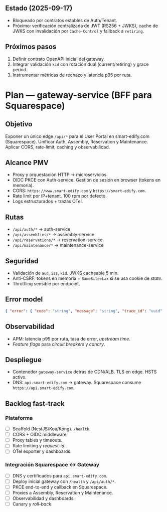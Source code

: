 ## Estado (2025-09-17)
- Bloqueado por contratos estables de Auth/Tenant.
- Próximo: verificación centralizada de JWT (RS256 + JWKS), cache de JWKS con invalidación por `Cache-Control` y fallback a `retiring`.

## Próximos pasos
1. Definir contrato OpenAPI inicial del gateway.
2. Integrar validación `kid` con rotación dual (current/retiring) y grace period.
3. Instrumentar métricas de rechazo y latencia p95 por ruta.
# Plan — gateway-service (BFF para Squarespace)

## Objetivo
Exponer un único edge `/api/*` para el User Portal en smart-edify.com (Squarespace). Unificar Auth, Assembly, Reservation y Maintenance. Aplicar CORS, rate-limit, caching y observabilidad.

## Alcance PMV
- Proxy y orquestación HTTP → microservicios.
- OIDC PKCE con Auth-service. Gestión de sesión en browser (tokens en memoria).
- CORS: `https://www.smart-edify.com` y `https://smart-edify.com`.
- Rate limit por IP+tenant. 100 rpm por defecto.
- Logs estructurados + trazas OTel.

## Rutas
- `/api/auth/*` → auth-service
- `/api/assemblies/*` → assembly-service
- `/api/reservations/*` → reservation-service
- `/api/maintenance/*` → maintenance-service

## Seguridad
- Validación de `aud`, `iss`, `kid`. JWKS cacheable 5 min.
- Anti-CSRF: tokens en memoria + `SameSite=Lax` si se usa cookie de *state*.
- Throttling sensible por endpoint.

## Error model
```json
{ "error": { "code": "string", "message": "string", "trace_id": "uuid" } }
```

## Observabilidad
- APM: latencia p95 por ruta, tasa de error, *upstream time*.
- *Feature flags* para *circuit breakers* y *canary*.

## Despliegue
- Contenedor `gateway-service` detrás de CDN/ALB. TLS en edge. HSTS activo.
- DNS: `api.smart-edify.com` → gateway. Squarespace consume `https://api.smart-edify.com`.

## Backlog fast-track

### Plataforma
- [ ] Scaffold (NestJS/Koa/Kong). `/health`.
- [ ] CORS + OIDC middleware.
- [ ] Proxy tables y timeouts.
- [ ] Rate limiting y *request-id*.
- [ ] OTel exporter y dashboards.

### Integración Squarespace ↔ Gateway
- [ ] DNS y certificados para `api.smart-edify.com`.
- [ ] Deploy inicial gateway con `/health` y `/api/auth/*`.
- [ ] PKCE end-to-end y callback en Squarespace.
- [ ] Proxies a Assembly, Reservation y Maintenance.
- [ ] Observabilidad y dashboards.
- [ ] Canary y *roll-back*.
